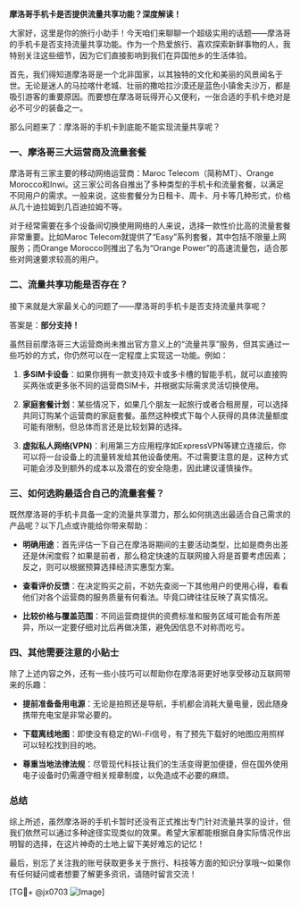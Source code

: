 **摩洛哥手机卡是否提供流量共享功能？深度解读！**

大家好，这里是你的旅行小助手！今天咱们来聊聊一个超级实用的话题——摩洛哥的手机卡是否支持流量共享功能。作为一个热爱旅行、喜欢探索新鲜事物的人，我特别关注这些细节，因为它们直接影响到我们在异国他乡的生活体验。

首先，我们得知道摩洛哥是一个北非国家，以其独特的文化和美丽的风景闻名于世。无论是迷人的马拉喀什老城、壮丽的撒哈拉沙漠还是蓝色小镇舍夫沙万，都是吸引游客的重要原因。而要想在摩洛哥玩得开心又便利，一张合适的手机卡绝对是必不可少的装备之一。

那么问题来了：摩洛哥的手机卡到底能不能实现流量共享呢？

### 一、摩洛哥三大运营商及流量套餐

摩洛哥有三家主要的移动网络运营商：Maroc Telecom（简称MT）、Orange Morocco和Inwi。这三家公司各自推出了多种类型的手机卡和流量套餐，以满足不同用户的需求。一般来说，这些套餐分为日租卡、周卡、月卡等几种形式，价格从几十迪拉姆到几百迪拉姆不等。

对于经常需要在多个设备间切换使用网络的人来说，选择一款性价比高的流量套餐非常重要。比如Maroc Telecom就提供了“Easy”系列套餐，其中包括不限量上网服务；而Orange Morocco则推出了名为“Orange Power”的高速流量包，适合那些对网速要求较高的用户。

### 二、流量共享功能是否存在？

接下来就是大家最关心的问题了——摩洛哥的手机卡是否支持流量共享呢？

答案是：**部分支持！**

虽然目前摩洛哥三大运营商尚未推出官方意义上的“流量共享”服务，但其实通过一些巧妙的方式，你仍然可以在一定程度上实现这一功能。例如：

1. **多SIM卡设备**：如果你拥有一款支持双卡或多卡槽的智能手机，就可以直接购买两张或更多张不同的运营商SIM卡，并根据实际需求灵活切换使用。
   
2. **家庭套餐计划**：某些情况下，如果几个朋友一起旅行或者合租房屋，可以选择共同订购某个运营商的家庭套餐。虽然这种模式下每个人获得的具体流量额度可能有限制，但总体而言还是比较划算的选择。

3. **虚拟私人网络(VPN)**：利用第三方应用程序如ExpressVPN等建立连接后，你可以将一台设备上的流量转发给其他设备使用。不过需要注意的是，这种方式可能会涉及到额外的成本以及潜在的安全隐患，因此建议谨慎操作。

### 三、如何选购最适合自己的流量套餐？

既然摩洛哥的手机卡具备一定的流量共享潜力，那么如何挑选出最适合自己需求的产品呢？以下几点或许能给你带来帮助：

- **明确用途**：首先评估一下自己在摩洛哥期间的主要活动类型，比如是商务出差还是休闲度假？如果是前者，那么稳定快速的互联网接入将是首要考虑因素；反之，则可以根据预算选择经济实惠型方案。
  
- **查看评价反馈**：在决定购买之前，不妨先查阅一下其他用户的使用心得，看看他们对各个运营商的服务质量有何看法。毕竟口碑往往反映了真实情况。

- **比较价格与覆盖范围**：不同运营商提供的资费标准和服务区域可能会有所差异，所以一定要仔细对比后再做决策，避免因信息不对称而吃亏。

### 四、其他需要注意的小贴士

除了上述内容之外，还有一些小技巧可以帮助你在摩洛哥更好地享受移动互联网带来的乐趣：

- **提前准备备用电源**：无论是拍照还是导航，手机都会消耗大量电量，因此随身携带充电宝是非常必要的。
  
- **下载离线地图**：即使没有稳定的Wi-Fi信号，有了预先下载好的地图应用照样可以轻松找到目的地。

- **尊重当地法律法规**：尽管现代科技让我们的生活变得更加便捷，但在国外使用电子设备时仍需遵守相关规章制度，以免造成不必要的麻烦。

### 总结

综上所述，虽然摩洛哥的手机卡暂时还没有正式推出专门针对流量共享的设计，但我们依然可以通过多种途径实现类似的效果。希望大家都能根据自身实际情况作出明智的选择，在这片神奇的土地上留下美好难忘的记忆！

最后，别忘了关注我的账号获取更多关于旅行、科技等方面的知识分享哦～如果你有任何疑问或者想要了解更多资讯，请随时留言交流！

[TG💪+ @jx0703 ![Image](https://github.com/user-attachments/assets/dbca1d08-cadb-493c-b0ec-ad6f7a83f270)]